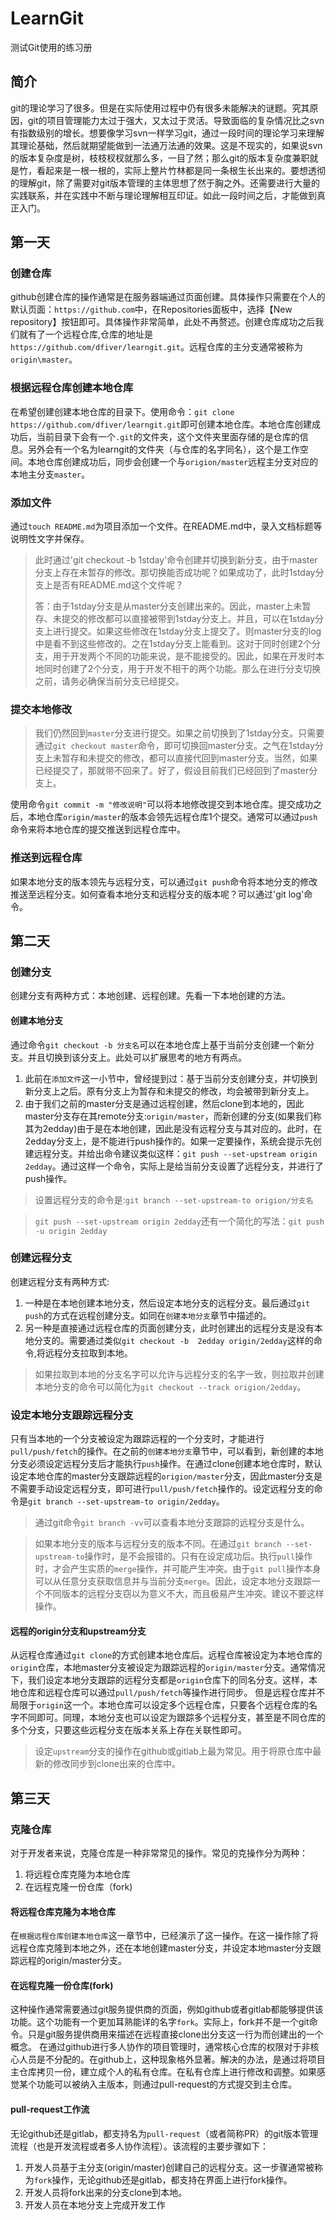 # LearnGit
测试Git使用的练习册

## 简介

git的理论学习了很多。但是在实际使用过程中仍有很多未能解决的谜题。究其原因，git的项目管理能力太过于强大，又太过于灵活。导致面临的复杂情况比之svn有指数级别的增长。想要像学习svn一样学习git，通过一段时间的理论学习来理解其理论基础，然后就期望能做到一法通万法通的效果。这是不现实的，如果说svn的版本复杂度是树，枝枝杈杈就那么多，一目了然；那么git的版本复杂度兼职就是竹，看起来是一根一根的，实际上整片竹林都是同一条根生长出来的。要想透彻的理解git，除了需要对git版本管理的主体思想了然于胸之外。还需要进行大量的实践联系，并在实践中不断与理论理解相互印证。如此一段时间之后，才能做到真正入门。

## 第一天

### 创建仓库

github创建仓库的操作通常是在服务器端通过页面创建。具体操作只需要在个人的默认页面：`https://github.com`中，在Repositories面板中，选择【New repository】按钮即可。具体操作非常简单，此处不再赘述。创建仓库成功之后我们就有了一个远程仓库,仓库的地址是`https://github.com/dfiver/learngit.git`。远程仓库的主分支通常被称为`origin\master`。

### 根据远程仓库创建本地仓库

在希望创建创建本地仓库的目录下。使用命令：`git clone https://github.com/dfiver/learngit.git`即可创建本地仓库。本地仓库创建成功后，当前目录下会有一个`.git`的文件夹，这个文件夹里面存储的是仓库的信息。另外会有一个名为learngit的文件夹（与仓库的名字同名），这个是工作空间。本地仓库创建成功后，同步会创建一个与`origion/master`远程主分支对应的本地主分支`master`。

### 添加文件

通过`touch README.md`为项目添加一个文件。在README.md中，录入文档标题等说明性文字并保存。

> 此时通过'git checkout -b 1stday'命令创建并切换到新分支，由于master分支上存在未暂存的修改。那切换能否成功呢？如果成功了，此时1stday分支上是否有README.md这个文件呢？
>
> 答：由于1stday分支是从master分支创建出来的。因此，master上未暂存、未提交的修改都可以直接被带到1stday分支上。并且，可以在1stday分支上进行提交。如果这些修改在1stday分支上提交了。则master分支的log中是看不到这些修改的。之在1stday分支上能看到。这对于同时创建2个分支，用于开发两个不同的功能来说，是不能接受的。因此，如果在开发时本地同时创建了2个分支，用于开发不相干的两个功能。那么在进行分支切换之前，请务必确保当前分支已经提交。

### 提交本地修改

> 我们仍然回到`master`分支进行提交。如果之前切换到了1stday分支。只需要通过`git checkout master`命令，即可切换回master分支。之气在1stday分支上未暂存和未提交的修改，都可以直接代回到master分支。当然，如果已经提交了，那就带不回来了。好了，假设目前我们已经回到了master分支上。

使用命令`git commit -m "修改说明"`可以将本地修改提交到本地仓库。提交成功之后，本地仓库`origin/master`的版本会领先远程仓库1个提交。通常可以通过`push`命令来将本地仓库的提交推送到远程仓库中。

### 推送到远程仓库

如果本地分支的版本领先与远程分支，可以通过`git push`命令将本地分支的修改推送至远程分支。如何查看本地分支和远程分支的版本呢？可以通过'git log'命令。

## 第二天

### 创建分支

创建分支有两种方式：本地创建、远程创建。先看一下本地创建的方法。

#### 创建本地分支

通过命令`git checkout -b 分支名`可以在本地仓库上基于当前分支创建一个新分支。并且切换到该分支上。此处可以扩展思考的地方有两点。
1. 此前在`添加文件`这一小节中，曾经提到过：基于当前分支创建分支，并切换到新分支上之后。原有分支上为暂存和未提交的修改，均会被带到新分支上。
2. 由于我们之前的master分支是通过远程创建，然后clone到本地的，因此master分支存在其remote分支:`origin/master`，而新创建的分支(如果我们称其为2edday)由于是在本地创建，因此是没有远程分支与其对应的。此时，在2edday分支上，是不能进行push操作的。如果一定要操作，系统会提示先创建远程分支。并给出命令建议类似这样：`git push --set-upstream origin 2edday`。通过这样一个命令，实际上是给当前分支设置了远程分支，并进行了push操作。
> 设置远程分支的命令是:`git branch --set-upstream-to origion/分支名`

> `git push --set-upstream origin 2edday`还有一个简化的写法：`git push -u origin 2edday`

### 创建远程分支

创建远程分支有两种方式:
1. 一种是在本地创建本地分支，然后设定本地分支的远程分支。最后通过`git push`的方式在远程创建分支。如同在`创建本地分支`章节中描述的。
2. 另一种是直接通过远程仓库的页面创建分支，此时创建出的远程分支是没有本地分支的。需要通过类似`git checkout -b  2edday origin/2edday`这样的命令,将远程分支拉取到本地。
> 如果拉取到本地的分支名字可以允许与远程分支的名字一致，则拉取并创建本地分支的命令可以简化为`git checkout --track origion/2edday`。

### 设定本地分支跟踪远程分支
只有当本地的一个分支被设定为跟踪远程的一个分支时，才能进行`pull/push/fetch`的操作。在之前的`创建本地分支`章节中，可以看到，新创建的本地分支必须设定远程分支后才能执行`push`操作。在通过clone创建本地仓库时，默认设定本地仓库的master分支跟踪远程的`origion/master`分支，因此master分支是不需要手动设定远程分支，即可进行`pull/push/fetch`操作的。设定远程分支的命令是`git branch --set-upstream-to origin/2edday`。
> 通过git命令`git branch -vv`可以查看本地分支跟踪的远程分支是什么。

> 如果本地分支的版本与远程分支的版本不同。在通过`git branch --set-upstream-to`操作时，是不会报错的。只有在设定成功后。执行`pull`操作时，才会产生实质的`merge`操作，并可能产生冲突。由于`git pull`操作本身可以从任意分支获取信息并与当前分支`merge`。因此，设定本地分支跟踪一个不同版本的远程分支窃以为意义不大，而且极易产生冲突。建议不要这样操作。

#### 远程的origin分支和upstream分支
从远程仓库通过`git clone`的方式创建本地仓库后。远程仓库被设定为本地仓库的`origin`仓库，本地master分支被设定为跟踪远程的`origin/master`分支。通常情况下，我们设定本地分支跟踪的远程分支都是`origin`仓库下的同名分支。这样，本地仓库和远程仓库可以通过`pull/push/fetch`等操作进行同步。
但是远程仓库并不局限于`origin`这一个。本地仓库可以设定多个远程仓库，只要各个远程仓库的名字不同即可。同理，本地分支也可以设定为跟踪多个远程分支，甚至是不同仓库的多个分支，只要这些远程分支在版本关系上存在关联性即可。
> 设定`upstream`分支的操作在github或gitlab上最为常见。用于将原仓库中最新的修改同步到clone出来的仓库中。

## 第三天

### 克隆仓库

对于开发者来说，克隆仓库是一种非常常见的操作。常见的克操作分为两种：
1. 将远程仓库克隆为本地仓库
2. 在远程克隆一份仓库（fork)

#### 将远程仓库克隆为本地仓库
在`根据远程仓库创建本地仓库`这一章节中，已经演示了这一操作。在这一操作除了将远程仓库克隆到本地之外，还在本地创建master分支，并设定本地master分支跟踪远程的origin/master分支。

#### 在远程克隆一份仓库(fork)

这种操作通常需要通过git服务提供商的页面，例如github或者gitlab都能够提供该功能。这个功能有一个更加耳熟能详的名字`fork`。实际上，fork并不是一个git命令。只是git服务提供商用来描述在远程直接clone出分支这一行为而创建出的一个概念。
在通过github进行多人协作的项目管理时，通常核心仓库的权限对于非核心人员是不分配的。在github上，这种现象格外显著。解决的办法，是通过将项目主仓库拷贝一份，建立成个人的私有仓库。在私有仓库上进行修改和调整。如果感觉某个功能可以被纳入主版本，则通过pull-request的方式提交到主仓库。

#### pull-request工作流

无论github还是gitlab，都支持名为`pull-request`（或者简称PR）的git版本管理流程（也是开发流程或者多人协作流程）。该流程的主要步骤如下：
1. 开发人员基于主分支(origin/master)创建自己的远程分支。这一步骤通常被称为`fork`操作，无论github还是gitlab，都支持在界面上进行fork操作。
2. 开发人员将fork出来的分支clone到本地。
3. 开发人员在本地分支上完成开发工作
